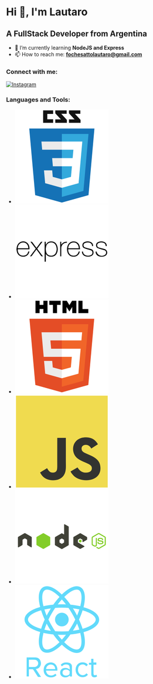 # Hi 👋, I'm Lautaro
## A FullStack Developer from Argentina

- 🌱 I’m currently learning **NodeJS and Express**
- 📫 How to reach me: **fochesattolautaro@gmail.com**

### Connect with me:

[![Instagram](https://raw.githubusercontent.com/rahuldkjain/github-profile-readme-generator/master/src/images/icons/Social/instagram.svg)](https://instagram.com/lautyfochesatto)

### Languages and Tools:

- [![CSS3](https://raw.githubusercontent.com/devicons/devicon/master/icons/css3/css3-original-wordmark.svg)](https://www.w3schools.com/css/)
- [![Express](https://raw.githubusercontent.com/devicons/devicon/master/icons/express/express-original-wordmark.svg)](https://expressjs.com)
- [![HTML5](https://raw.githubusercontent.com/devicons/devicon/master/icons/html5/html5-original-wordmark.svg)](https://www.w3.org/html/)
- [![JavaScript](https://raw.githubusercontent.com/devicons/devicon/master/icons/javascript/javascript-original.svg)](https://developer.mozilla.org/en-US/docs/Web/JavaScript)
- [![Node.js](https://raw.githubusercontent.com/devicons/devicon/master/icons/nodejs/nodejs-original-wordmark.svg)](https://nodejs.org)
- [![React](https://raw.githubusercontent.com/devicons/devicon/master/icons/react/react-original-wordmark.svg)](https://reactjs.org/)
